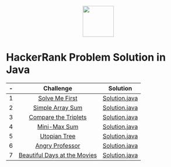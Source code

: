<p align="center">
    <a href="https://www.hackerrank.com/">
        <img height=85 src="https://d3keuzeb2crhkn.cloudfront.net/hackerrank/assets/styleguide/logo_wordmark-f5c5eb61ab0a154c3ed9eda24d0b9e31.svg">
    </a>    
    <br/><h1>HackerRank Problem Solution in Java</h1>
</p>



| - |                                                          Challenge                                                         | Solution |
|:---:|:--------------------------------------------------------------------------------------------------------------------------:|:------:|
|  1  | [Solve Me First](https://www.hackerrank.com/challenges/solve-me-first/problem) | [Solution.java](https://github.com/darkheart101/HackerRank-Java-ProblemSolving/blob/master/1.SolveMeFirst/Solution.java) |
|  2  | [Simple Array Sum](https://www.hackerrank.com/challenges/simple-array-sum/problem) | [Solution.java](https://github.com/darkheart101/HackerRank-Java-ProblemSolving/blob/master/2.SimpleArraySum/Solution.java) |
|  3  | [Compare the Triplets](https://www.hackerrank.com/challenges/compare-the-triplets/problem) | [Solution.java](https://github.com/darkheart101/HackerRank-Java-ProblemSolving/blob/master/3.CompareTheTriplets/Solution.java) |
|  4  | [Mini-Max Sum](https://www.hackerrank.com/challenges/mini-max-sum/problem) | [Solution.java](https://github.com/darkheart101/HackerRank-Java-ProblemSolving/blob/master/4.MiniMaxSum/Solution.java) |
|  5  | [Utopian Tree](https://www.hackerrank.com/challenges/utopian-tree/problem) | [Solution.java](https://github.com/darkheart101/HackerRank-Java-ProblemSolving/blob/master/5.UtopianTree/Solution.java) |
|  6  | [Angry Professor](https://www.hackerrank.com/challenges/angry-professor/problem) | [Solution.java](https://github.com/darkheart101/HackerRank-Java-ProblemSolving/blob/master/6.AngryProfessor/Solution.java) |
|  7  | [Beautiful Days at the Movies](https://www.hackerrank.com/challenges/beautiful-days-at-the-movies/problem) | [Solution.java](https://github.com/darkheart101/HackerRank-Java-ProblemSolving/blob/master/7.BeautifulDaysAtTheMovies/Solution.java) |






